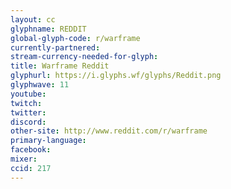 ```yaml
---
layout: cc
glyphname: REDDIT
global-glyph-code: r/warframe
currently-partnered: 
stream-currency-needed-for-glyph: 
title: Warframe Reddit
glyphurl: https://i.glyphs.wf/glyphs/Reddit.png
glyphwave: 11
youtube: 
twitch: 
twitter: 
discord: 
other-site: http://www.reddit.com/r/warframe
primary-language: 
facebook: 
mixer: 
ccid: 217
---
```


